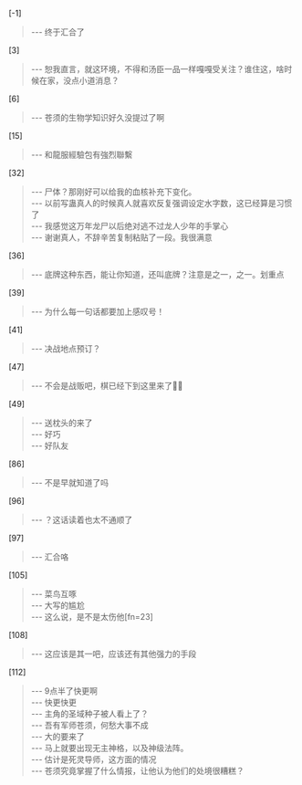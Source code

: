 
[-1] 
>--- 终于汇合了<br>

[3] 
>--- 恕我直言，就这环境，不得和汤臣一品一样嘎嘎受关注？谁住这，啥时候在家，没点小道消息？<br>

[6] 
>--- 苍须的生物学知识好久没提过了啊<br>

[15] 
>--- 和龍服經驗包有強烈聯繫<br>

[32] 
>--- 尸体？那刚好可以给我的血核补充下变化。<br>
>--- 以前写蛊真人的时候真人就喜欢反复强调设定水字数，这已经算是习惯了<br>
>--- 我感觉这万年龙尸以后绝对逃不过龙人少年的手掌心<br>
>--- 谢谢真人，不辞辛苦复制粘贴了一段。我很满意<br>

[36] 
>--- 底牌这种东西，能让你知道，还叫底牌？注意是之一，之一。划重点<br>

[39] 
>--- 为什么每一句话都要加上感叹号！<br>

[41] 
>--- 决战地点预订？<br>

[47] 
>--- 不会是战贩吧，棋已经下到这里来了🤔🤔<br>

[49] 
>--- 送枕头的来了<br>
>--- 好巧<br>
>--- 好队友<br>

[86] 
>--- 不是早就知道了吗<br>

[96] 
>--- ？这话读着也太不通顺了<br>

[97] 
>--- 汇合咯<br>

[105] 
>--- 菜鸟互啄<br>
>--- 大写的尴尬<br>
>--- 这么说，是不是太伤他[fn=23]<br>

[108] 
>--- 这应该是其一吧，应该还有其他强力的手段<br>

[112] 
>--- 9点半了快更啊<br>
>--- 快更快更<br>
>--- 主角的圣域种子被人看上了？<br>
>--- 吾有军师苍须，何愁大事不成<br>
>--- 大的要来了<br>
>--- 马上就要出现无主神格，以及神级法阵。<br>
>--- 估计是死灵导师，这方面的情况<br>
>--- 苍须究竟掌握了什么情报，让他认为他们的处境很糟糕？<br>
